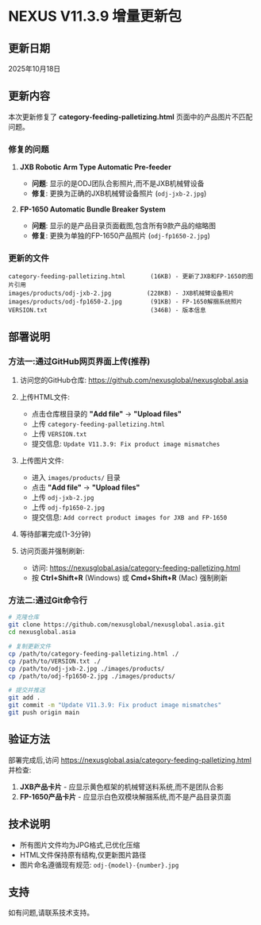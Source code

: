 # NEXUS V11.3.9 增量更新包

## 更新日期
2025年10月18日

## 更新内容

本次更新修复了 **category-feeding-palletizing.html** 页面中的产品图片不匹配问题。

### 修复的问题

1. **JXB Robotic Arm Type Automatic Pre-feeder**
   - **问题**: 显示的是ODJ团队合影照片,而不是JXB机械臂设备
   - **修复**: 更换为正确的JXB机械臂设备照片 (`odj-jxb-2.jpg`)

2. **FP-1650 Automatic Bundle Breaker System**
   - **问题**: 显示的是产品目录页面截图,包含所有9款产品的缩略图
   - **修复**: 更换为单独的FP-1650产品照片 (`odj-fp1650-2.jpg`)

### 更新的文件

```
category-feeding-palletizing.html       (16KB) - 更新了JXB和FP-1650的图片引用
images/products/odj-jxb-2.jpg          (228KB) - JXB机械臂设备照片
images/products/odj-fp1650-2.jpg        (91KB) - FP-1650解捆系统照片
VERSION.txt                             (346B) - 版本信息
```

## 部署说明

### 方法一:通过GitHub网页界面上传(推荐)

1. 访问您的GitHub仓库: https://github.com/nexusglobal/nexusglobal.asia

2. 上传HTML文件:
   - 点击仓库根目录的 **"Add file"** → **"Upload files"**
   - 上传 `category-feeding-palletizing.html`
   - 上传 `VERSION.txt`
   - 提交信息: `Update V11.3.9: Fix product image mismatches`

3. 上传图片文件:
   - 进入 `images/products/` 目录
   - 点击 **"Add file"** → **"Upload files"**
   - 上传 `odj-jxb-2.jpg`
   - 上传 `odj-fp1650-2.jpg`
   - 提交信息: `Add correct product images for JXB and FP-1650`

4. 等待部署完成(1-3分钟)

5. 访问页面并强制刷新:
   - 访问: https://nexusglobal.asia/category-feeding-palletizing.html
   - 按 **Ctrl+Shift+R** (Windows) 或 **Cmd+Shift+R** (Mac) 强制刷新

### 方法二:通过Git命令行

```bash
# 克隆仓库
git clone https://github.com/nexusglobal/nexusglobal.asia.git
cd nexusglobal.asia

# 复制更新文件
cp /path/to/category-feeding-palletizing.html ./
cp /path/to/VERSION.txt ./
cp /path/to/odj-jxb-2.jpg ./images/products/
cp /path/to/odj-fp1650-2.jpg ./images/products/

# 提交并推送
git add .
git commit -m "Update V11.3.9: Fix product image mismatches"
git push origin main
```

## 验证方法

部署完成后,访问 https://nexusglobal.asia/category-feeding-palletizing.html 并检查:

1. **JXB产品卡片** - 应显示黄色框架的机械臂送料系统,而不是团队合影
2. **FP-1650产品卡片** - 应显示白色双模块解捆系统,而不是产品目录页面

## 技术说明

- 所有图片文件均为JPG格式,已优化压缩
- HTML文件保持原有结构,仅更新图片路径
- 图片命名遵循现有规范: `odj-{model}-{number}.jpg`

## 支持

如有问题,请联系技术支持。

